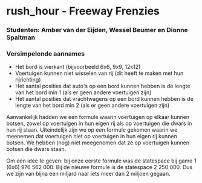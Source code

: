 # rush_hour - Freeway Frenzies

### Studenten: Amber van der Eijden, Wessel Beumer en Dionne Spaltman

### Versimpelende aannames
- Het bord is vierkant (bijvoorbeeld 6x6, 9x9, 12x12)
- Voertuigen kunnen niet wisselen van rij (dit heeft te maken met hun rijrichting) 
- Het aantal posities dat auto's op een bord kunnen hebben is de lengte van het bord min 1 (als er geen andere voertuigen zijn)
- Het aantal posities dat vrachtwagens op een bord kunnen hebben is de lengte van het bord min 2 (als er geen andere voertuigen zijn)

Aanvankelijk hadden we een formule waarin voertuigen op elkaar kunnen botsen, zowel op voertuigen in hun eigen rij als op voertuigen die dwars in hun rij staan. 
Uiteindelijk zijn we op een formule gekomen waarin we meenemen dat voertuigen niet op voertuigen in hun eigen rij kunnen botsen. We hebben (nog) niet meegenomen dat ze op voertuigen kunnen botsen die dwars staan. 

Om een idee te geven: bij onze eerste formule was de statespace bij game 1 (6x6) 976 562 000. Bij de nieuwe formule is de statespace
2 250 000. Dus we zijn van bijna een miljard naar iets meer dan 2 miljoen gegaan. 



